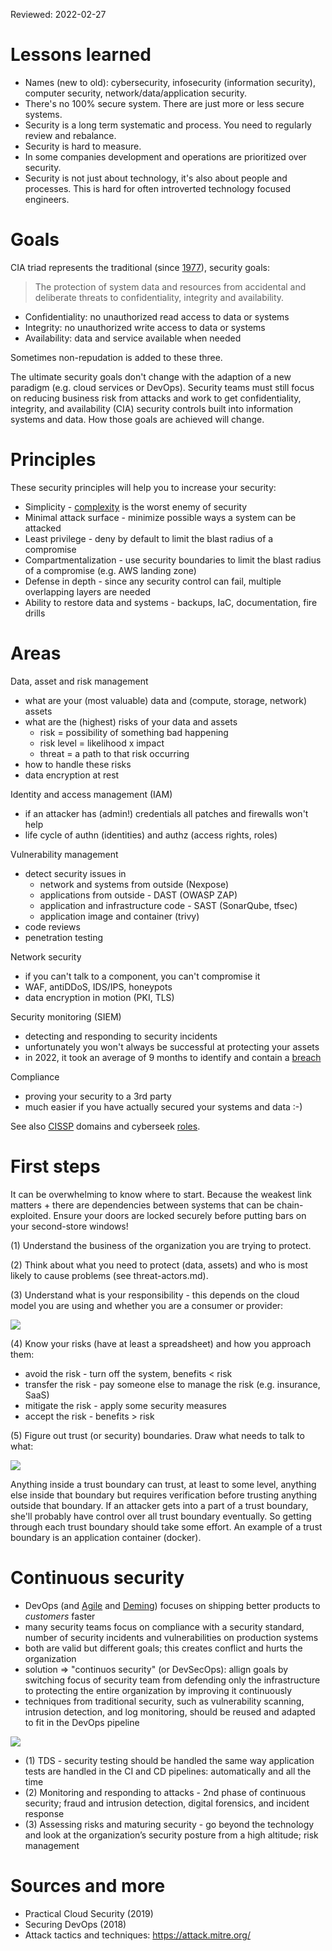 Reviewed: 2022-02-27

# Lessons learned

* Names (new to old): cybersecurity, infosecurity (information security), computer security, network/data/application security.
* There's no 100% secure system. There are just more or less secure systems.
* Security is a long term systematic and process. You need to regularly review and rebalance.
* Security is hard to measure.
* In some companies development and operations are prioritized over security.
* Security is not just about technology, it's also about people and processes. This is hard for often introverted technology focused engineers.

# Goals

CIA triad represents the traditional (since [1977](https://nvlpubs.nist.gov/nistpubs/Legacy/SP/nbsspecialpublication500-19.pdf)), security goals:

> The protection of system data and resources from accidental and deliberate threats to confidentiality, integrity and availability.

* Confidentiality: no unauthorized read access to data or systems
* Integrity: no unauthorized write access to data or systems
* Availability: data and service available when needed

Sometimes non-repudation is added to these three.

The ultimate security goals don't change with the adaption of a new paradigm (e.g. cloud services or DevOps). Security teams must still focus on reducing business risk from attacks and work to get confidentiality, integrity, and availability (CIA) security controls built into information systems and data. How those goals are achieved will change.

# Principles

These security principles will help you to increase your security:

* Simplicity - [complexity](https://www.schneier.com/blog/archives/2022/08/security-and-cheap-complexity.html) is the worst enemy of security
* Minimal attack surface - minimize possible ways a system can be attacked
* Least privilege - deny by default to limit the blast radius of a compromise
* Compartmentalization - use security boundaries to limit the blast radius of a compromise (e.g. AWS landing zone)
* Defense in depth - since any security control can fail, multiple overlapping layers are needed
* Ability to restore data and systems - backups, IaC, documentation, fire drills

# Areas

Data, asset and risk management

* what are your (most valuable) data and (compute, storage, network) assets
* what are the (highest) risks of your data and assets
    * risk = possibility of something bad happening
    * risk level = likelihood x impact
    * threat = a path to that risk occurring
* how to handle these risks
* data encryption at rest

Identity and access management (IAM)

* if an attacker has (admin!) credentials all patches and firewalls won't help
* life cycle of authn (identities) and authz (access rights, roles)

Vulnerability management

* detect security issues in
    * network and systems from outside (Nexpose)
    * applications from outside - DAST (OWASP ZAP)
    * application and infrastructure code - SAST (SonarQube, tfsec)
    * application image and container (trivy)
* code reviews
* penetration testing

Network security

* if you can't talk to a component, you can't compromise it
* WAF, antiDDoS, IDS/IPS, honeypots
* data encryption in motion (PKI, TLS)

Security monitoring (SIEM)

* detecting and responding to security incidents
* unfortunately you won't always be successful at protecting your assets
* in 2022, it took an average of 9 months to identify and contain a [breach](https://www.ibm.com/reports/data-breach)

Compliance

* proving your security to a 3rd party
* much easier if you have actually secured your systems and data :-)

See also [CISSP](https://en.wikipedia.org/wiki/Certified_Information_Systems_Security_Professional) domains and cyberseek [roles](https://www.cyberseek.org/pathway.html).

# First steps

It can be overwhelming to know where to start. Because the weakest link matters + there are dependencies between systems that can be chain-exploited. Ensure your doors are locked securely before putting bars on your second-store windows!

(1) Understand the business of the organization you are trying to protect.

(2) Think about what you need to protect (data, assets) and who is most likely to cause problems (see threat-actors.md).

(3) Understand what is your responsibility - this depends on the cloud model you are using and whether you are a consumer or provider:

<img src="https://user-images.githubusercontent.com/1047259/138699080-24091008-c78f-48c1-bcc9-e9ac6afd0f8d.png" style="max-width:100%;height:auto;"> 

(4) Know your risks (have at least a spreadsheet) and how you approach them:

* avoid the risk - turn off the system, benefits < risk
* transfer the risk - pay someone else to manage the risk (e.g. insurance, SaaS)
* mitigate the risk - apply some security measures
* accept the risk - benefits > risk

(5) Figure out trust (or security) boundaries. Draw what needs to talk to what:

<img src="https://user-images.githubusercontent.com/1047259/207269071-8fffd922-7fe5-4bdd-8172-944cc5a470a7.png" style="max-width:100%;height:auto;">

Anything inside a trust boundary can trust, at least to some level, anything else inside that boundary but requires verification before trusting anything outside that boundary. If an attacker gets into a part of a trust boundary, she'll probably have control over all trust boundary eventually. So getting through each trust boundary should take some effort. An example of a trust boundary is an application container (docker).

# Continuous security

* DevOps (and [Agile](http://agilemanifesto.org/) and [Deming](https://deming.org/explore/fourteen-points)) focuses on shipping better products to *customers* faster
* many security teams focus on compliance with a security standard, number of security incidents and vulnerabilities on production systems
* both are valid but different goals; this creates conflict and hurts the organization
* solution => "continuos security" (or DevSecOps): allign goals by switching focus of security team from defending only the infrastructure to protecting the entire organization by improving it continuously
* techniques from traditional security, such as vulnerability scanning, intrusion detection, and log monitoring, should be reused and adapted to fit in the DevOps pipeline

<img src="https://user-images.githubusercontent.com/1047259/141968423-133c5f24-6c1e-4eaf-89e0-167fae88c31e.png" style="max-width:100%;height:auto;"> 

* (1) TDS - security testing should be handled the same way application tests are handled in the CI and CD pipelines: automatically and all the time
* (2) Monitoring and responding to attacks - 2nd phase of continuous security; fraud and intrusion detection, digital forensics, and incident response
* (3) Assessing risks and maturing security - go beyond the technology and look at the organization’s security posture from a high altitude; risk management

# Sources and more

* Practical Cloud Security (2019)
* Securing DevOps (2018)
* Attack tactics and techniques: https://attack.mitre.org/
